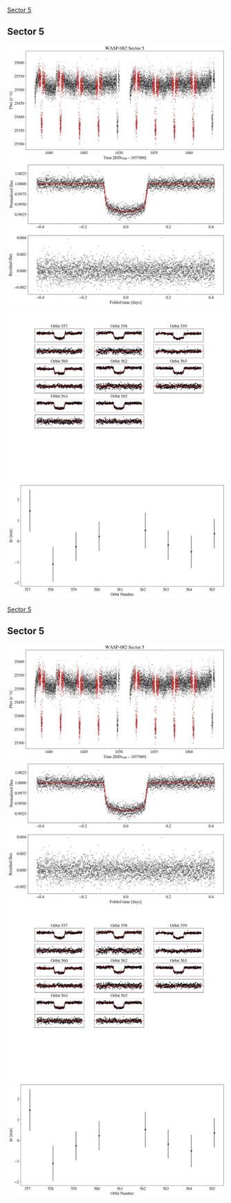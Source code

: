 [Sector 5](#sector5)

<a name = "sector5"></a>
## Sector 5
![alt text](/tt/WASP-082_Sector_5/WASP-082_Sector_5_a_TimeSeries.png)
![alt text](/tt/WASP-082_Sector_5/WASP-082_Sector_5_b_FoldedLightCurve.png)
![alt text](/tt/WASP-082_Sector_5/WASP-082_Sector_5_b_IndividualTransitsWithFit.png)
![alt text](/tt/WASP-082_Sector_5/WASP-082_Sector_5_c_TimingResiduals.png)

[Sector 5](#sector5)

<a name = "sector5"></a>
## Sector 5
![alt text](/tt/WASP-082_Sector_5/WASP-082_Sector_5_a_TimeSeries.png)
![alt text](/tt/WASP-082_Sector_5/WASP-082_Sector_5_b_FoldedLightCurve.png)
![alt text](/tt/WASP-082_Sector_5/WASP-082_Sector_5_b_IndividualTransitsWithFit.png)
![alt text](/tt/WASP-082_Sector_5/WASP-082_Sector_5_c_TimingResiduals.png)

